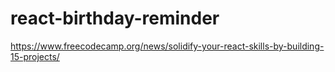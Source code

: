 # react-birthday-reminder
https://www.freecodecamp.org/news/solidify-your-react-skills-by-building-15-projects/ 
